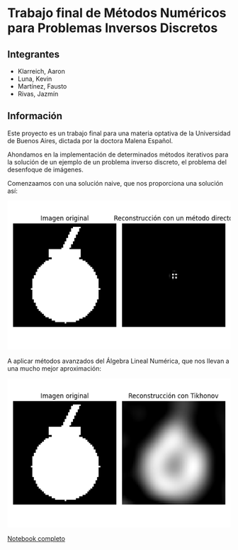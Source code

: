 # Trabajo final de Métodos Numéricos para Problemas Inversos Discretos

## Integrantes
* Klarreich, Aaron
* Luna, Kevin
* Martínez, Fausto
* Rivas, Jazmín

## Información
Este proyecto es un trabajo final para una materia optativa de la Universidad de Buenos Aires, dictada por la doctora Malena Español. 

Ahondamos en la implementación de determinados métodos iterativos para la solución de un ejemplo de un problema inverso discreto, el problema del desenfoque de imágenes.

Comenzaamos con una solución naive, que nos proporciona una solución así:

![Solución 1](https://github.com/faustomartinez/trabajo-problemas-inversos/blob/main/Imagenes/mate_metodoDirecto.png)

A aplicar métodos avanzados del Álgebra Lineal Numérica, que nos llevan a una mucho mejor aproximación:

![Solución 2](https://github.com/faustomartinez/trabajo-problemas-inversos/blob/main/Imagenes/mate_tikh.png)

[Notebook completo](https://github.com/faustomartinez/trabajo-problemas-inversos/blob/main/codigo.ipynb)
